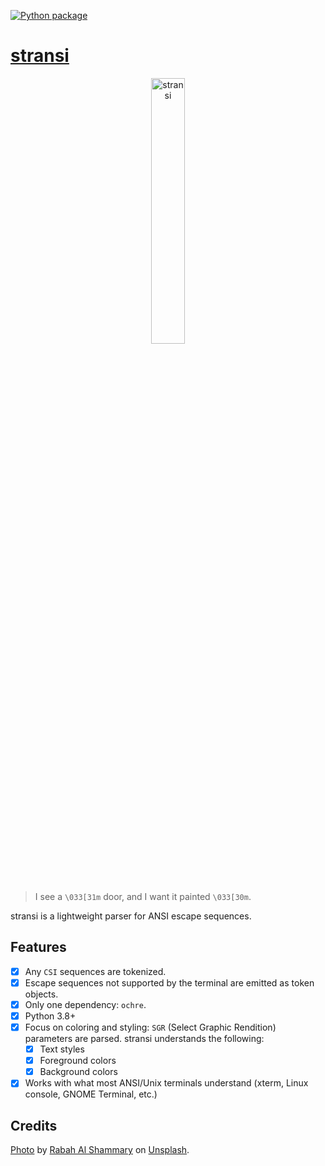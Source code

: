 [![Python package](https://github.com/getcuia/stransi/actions/workflows/python-package.yml/badge.svg)](https://github.com/getcuia/stransi/actions/workflows/python-package.yml)

# [stransi](https://github.com/getcuia/stransi#readme)

<div align="center">
    <img class="hero" src="https://github.com/getcuia/stransi/raw/main/banner.jpg" alt="stransi" width="33%" />
</div>

> I see a `\033[31m` door, and I want it painted `\033[30m`.

stransi is a lightweight parser for ANSI escape sequences.

## Features

-   [x] Any `CSI` sequences are tokenized.
-   [x] Escape sequences not supported by the terminal are emitted as token
        objects.
-   [x] Only one dependency: `ochre`.
-   [x] Python 3.8+
-   [x] Focus on coloring and styling: `SGR` (Select Graphic Rendition)
        parameters are parsed. stransi understands the following:
    -   [x] Text styles
    -   [x] Foreground colors
    -   [x] Background colors
-   [x] Works with what most ANSI/Unix terminals understand (xterm, Linux
        console, GNOME Terminal, etc.)

## Credits

[Photo](https://github.com/getcuia/stransi/raw/main/banner.jpg) by
[Rabah Al Shammary](https://unsplash.com/@rabah_shammary?utm_source=unsplash&utm_medium=referral&utm_content=creditCopyText)
on
[Unsplash](https://unsplash.com/?utm_source=unsplash&utm_medium=referral&utm_content=creditCopyText).
